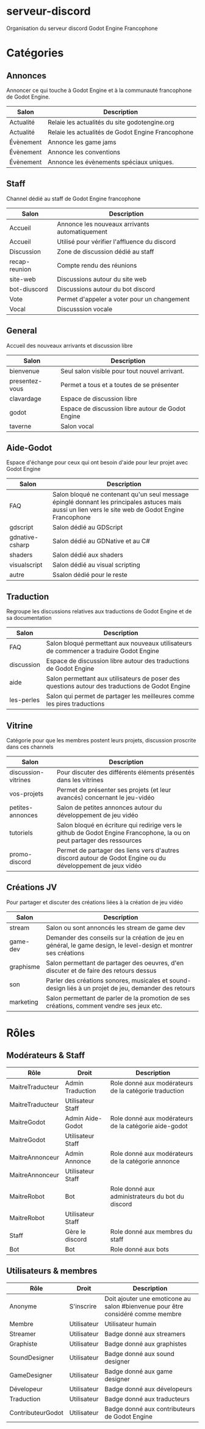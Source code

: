 # serveur-discord
Organisation du serveur discord Godot Engine Francophone

# Catégories

## Annonces
Annoncer ce qui touche à Godot Engine et à la communauté francophone de Godot Engine.

|Salon      |Description|
|-----------|-----------|
|Actualité  |Relaie les actualités du site godotengine.org
|Actualité  |Relaie les actualités de Godot Engine Francophone|
|Évènement  |Annonce les game jams|
|Évènement  |Annonce les conventions|
|Évènement  |Annonce les évènements spéciaux uniques.|

## Staff
Channel dédié au staff de Godot Engine francophone

|Salon      |Description|
|-----------|-----------|
|Accueil    |Annonce les nouveaux arrivants automatiquement|
|Accueil    |Utilisé pour vérifier l'affluence du discord|
|Discussion |Zone de discussion dédié au staff|
|recap-reunion|Compte rendu des réunions|
|site-web   |Discussions autour du site web|
|bot-diuscord|Discussions autour du bot discord|
|Vote       |Permet d'appeler a voter pour un changement|
|Vocal      |Discusssion vocale|

## General
Accueil des nouveaux arrivants et discussion libre

|Salon      |Description|
|-----------|-----------|
|bienvenue  |Seul salon visible pour tout nouvel arrivant.|
|presentez-vous|Permet a tous et a toutes de se présenter|
|clavardage |Espace de discussion libre|
|godot      |Espace de discussion libre autour de Godot Engine|
|taverne    |Salon vocal|

## Aide-Godot
Espace d'échange pour ceux qui ont besoin d'aide pour leur projet avec Godot Engine

|Salon      |Description|
|-----------|-----------|
|FAQ        |Salon bloqué ne contenant qu'un seul message épinglé donnant les principales astuces mais aussi un lien vers le site web de Godot Engine Francophone|
|gdscript   |Salon dédié au GDScript|
|gdnative-csharp   |Salon dédié au GDNative et au C#|
|shaders    |Salon dédié aux shaders|
|visualscript|Salon dédié au visual scripting|
|autre      |Ssalon dédié pour le reste|

## Traduction
Regroupe les discussions relatives aux traductions de Godot Engine et de sa documentation

|Salon      |Description|
|-----------|-----------|
|FAQ        |Salon bloqué permettant aux nouveaux utilisateurs de commencer a traduire Godot Engine|
|discussion |Espace de discussion libre autour des traductions de Godot Engine|
|aide       |Salon permettant aux utilisateurs de poser des questions autour des traductions de Godot Engine|
|les-perles |Salon qui permet de partager les meilleures comme les pires traductions|

## Vitrine
Catégorie pour que les membres postent leurs projets, discussion proscrite dans ces channels

|Salon      |Description|
|-----------|-----------|
|discussion-vitrines|Pour discuter des différents éléments présentés dans les vitrines|
|vos-projets|Permet de présenter ses projets (et leur avancés) concernant le jeu-vidéo|
|petites-annonces|Salon de petites annonces autour du développement de jeu vidéo|
|tutoriels   |Salon bloqué en écriture qui redirige vers le github de Godot Engine Francophone, la ou on peut partager des ressources|
|promo-discord|Permet de partager des liens vers d'autres discord autour de Godot Engine ou du développement de jeux vidéo|

## Créations JV
Pour partager et discuter des créations liées à la création de jeu vidéo

|Salon      |Description|
|-----------|-----------|
|stream     |Salon ou sont annoncés les stream de game dev|
|game-dev|Demander des conseils sur la création de jeu en général, le game design, le level-design et montrer ses créations|
|graphisme  |Salon permettant de partager des oeuvres, d'en discuter et de faire des retours dessus|
|son  |Parler des créations sonores, musicales et sound-design liés à un projet de jeu, demander des retours|
|marketing  |Salon permettant de parler de la promotion de ses créations, comment vendre ses jeux etc.|

# Rôles

## Modérateurs & Staff

|Rôle                |Droit               |Description         |
|--------------------|--------------------|--------------------|
|MaitreTraducteur    |Admin Traduction    |Role donné aux modérateurs de la catégorie traduction|
|MaitreTraducteur    |Utilisateur Staff   |                    |
|MaitreGodot         |Admin Aide-Godot    |Role donné aux modérateurs de la catégorie aide-godot|
|MaitreGodot         |Utilisateur Staff   |                    |
|MaitreAnnonceur     |Admin Annonce       |Role donné aux modérateurs de la catégorie annonce|
|MaitreAnnonceur     |Utilisateur Staff   |                    |
|MaitreRobot         |Bot                 |Role donné aux administrateurs du bot du discord|
|MaitreRobot         |Utilisateur Staff   |                    |
|Staff               |Gère le discord     |Role donné aux membres du staff|
|Bot                 |Bot                 |Role donné aux bots|

## Utilisateurs & membres

|Rôle                |Droit               |Description         |
|--------------------|--------------------|--------------------|
|Anonyme             |S'inscrire          |Doit ajouter une emoticone au salon #bienvenue pour être considéré comme membre|
|Membre              |Utilisateur         |Utilisateur humain|
|Streamer            |Utilisateur         |Badge donné aux streamers|
|Graphiste           |Utilisateur         |Badge donné aux graphistes|
|SoundDesigner       |Utilisateur         |Badge donné aux sound designer|
|GameDesigner        |Utilisateur         |Badge donné aux game designer|
|Dévelopeur          |Utilisateur         |Badge donné aux dévelopeurs|
|Traduction          |Utilisateur         |Badge donné aux traducteurs|
|ContributeurGodot   |Utilisateur         |Badge donné aux contributeurs de Godot Engine|
